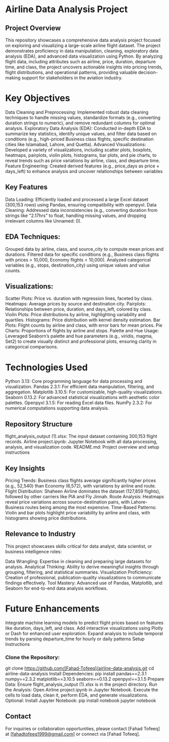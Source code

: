 # Airline Data Analysis Project
## Project Overview
This repository showcases a comprehensive data analysis project focused on exploring and visualizing a large-scale airline flight dataset. The project demonstrates proficiency in data manipulation, cleaning, exploratory data analysis (EDA), and advanced data visualization using Python. By analyzing flight data, including attributes such as airline, price, duration, departure time, and class, the project uncovers actionable insights into pricing trends, flight distributions, and operational patterns, providing valuable decision-making support for stakeholders in the aviation industry.
# Key Objectives
Data Cleaning and Preprocessing: Implemented robust data cleaning techniques to handle missing values, standardize formats (e.g., converting duration strings to numeric), and remove redundant columns for optimal analysis.
Exploratory Data Analysis (EDA): Conducted in-depth EDA to summarize key statistics, identify unique values, and filter data based on conditions (e.g., high-priced Business class flights, specific destination cities like Islamabad, Lahore, and Quetta).
Advanced Visualizations: Developed a variety of visualizations, including scatter plots, boxplots, heatmaps, pairplots, violin plots, histograms, bar plots, and pie charts, to reveal trends such as price variations by airline, class, and departure time.
Feature Engineering: Created derived features (e.g., price_days as price × days_left) to enhance analysis and uncover relationships between variables
## Key Features
Data Loading: Efficiently loaded and processed a large Excel dataset (300,153 rows) using Pandas, ensuring compatibility with openpyxl.
Data Cleaning: Addressed data inconsistencies (e.g., converting duration from strings like "2.17hrs" to float, handling missing values, and dropping irrelevant columns like Unnamed: 0).
## EDA Techniques:
Grouped data by airline, class, and source_city to compute mean prices and durations.
Filtered data for specific conditions (e.g., Business class flights with prices > 10,000, Economy flights < 10,000).
Analyzed categorical variables (e.g., stops, destination_city) using unique values and value counts.
## Visualizations:
Scatter Plots: Price vs. duration with regression lines, faceted by class.
Heatmaps: Average prices by source and destination city.
Pairplots: Relationships between price, duration, and days_left, colored by class.
Violin Plots: Price distributions by airline, highlighting variability and quartiles.
Histograms: Price distribution with kernel density estimation.
Bar Plots: Flight counts by airline and class, with error bars for mean prices.
Pie Charts: Proportions of flights by airline and stops.
Palette and Hue Usage: Leveraged Seaborn’s palette and hue parameters (e.g., viridis, magma, Set2) to create visually distinct and professional plots, ensuring clarity in categorical comparisons.

# Technologies Used
Python 3.13: Core programming language for data processing and visualization.
Pandas 2.3.1: For efficient data manipulation, filtering, and aggregation.
Matplotlib 3.10.5: For customizable, high-quality visualizations.
Seaborn 0.13.2: For advanced statistical visualizations with aesthetic color palettes.
Openpyxl 3.1.5: For reading Excel data files.
NumPy 2.3.2: For numerical computations supporting data analysis.
## Repository Structure
flight_analysis_output (1).xlsx: The input dataset containing 300,153 flight records.
Airline project.ipynb: Jupyter Notebook with all data processing, analysis, and visualization code.
README.md: Project overview and setup instructions
## Key Insights
Pricing Trends: Business class flights average significantly higher prices (e.g., 52,540) than Economy (6,572), with variations by airline and route.
Flight Distribution: Shaheen Airline dominates the dataset (127,859 flights), followed by other carriers like PIA and Fly Jinnah.
Route Analysis: Heatmaps reveal price variations across source-destination pairs, with Lahore-Business routes being among the most expensive.
Time-Based Patterns: Violin and bar plots highlight price variability by airline and class, with histograms showing price distributions.
## Relevance to Industry
This project showcases skills critical for data analyst, data scientist, or business intelligence roles:

Data Wrangling: Expertise in cleaning and preparing large datasets for analysis.
Analytical Thinking: Ability to derive meaningful insights through grouping, filtering, and statistical summaries.
Visualization Proficiency: Creation of professional, publication-quality visualizations to communicate findings effectively.
Tool Mastery: Advanced use of Pandas, Matplotlib, and Seaborn for end-to-end data analysis workflows.
# Future Enhancements
Integrate machine learning models to predict flight prices based on features like duration, days_left, and class.
Add interactive visualizations using Plotly or Dash for enhanced user exploration.
Expand analysis to include temporal trends by parsing departure_time for hourly or daily patterns
Setup Instructions
### Clone the Repository:
git clone https://github.com/[Fahad-Tofeeq]/airline-data-analysis.git
cd airline-data-analysis
Install Dependencies:
pip install pandas==2.3.1 numpy==2.3.2 matplotlib==3.10.5 seaborn==0.13.2 openpyxl==3.1.5
Prepare Data: Ensure flight_analysis_output (1).xlsx is in the project directory.
Run the Analysis:
Open Airline project.ipynb in Jupyter Notebook.
Execute the cells to load data, clean it, perform EDA, and generate visualizations.
Optional: Install Jupyter Notebook:
pip install notebook
jupyter notebook

## Contact
For inquiries or collaboration opportunities, please contact [Fahad Tofeeq] at [fahadtofeeq1999@gmail.com] or connect via [Fahad Tofeeq].



